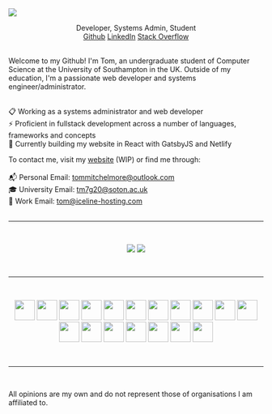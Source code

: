 

<img src="https://i.imgur.com/DbbDBzG.png">
<br>
<p align='center'>
Developer, Systems Admin, Student <br>
<a href="https://github.com/tommitchelmore" target="_blank">Github</a>
<a href="https://www.linkedin.com/in/thomas-mitchelmore-3a3814175/" target="_blank">LinkedIn</a>
<a href="https://stackoverflow.com/users/8671742/tom-mitchelmore" target="_blank">Stack Overflow</a>
</p>
<br>
Welcome to my Github!  I'm Tom, an undergraduate student of Computer Science at the University of Southampton in the UK.  Outside of my education, I'm a passionate web developer and systems engineer/administrator.<br><br>

📋 Working as a systems administrator and web developer<br>
⚡ Proficient in fullstack development across a number of languages, frameworks and concepts<br>
💬 Currently building my website in React with GatsbyJS and Netlify

To contact me, visit my <a href="https://tommitchelmore.com" target="_blank">website</a>  (WIP) or find me through:<br><br>
📬 Personal Email: <a href="mailto:tommitchelmore@outlook.com?subject=👋 I saw you on Github!">tommitchelmore@outlook.com</a><br>
🎓 University Email: <a href="mailto:tm7g20@soton.ac.uk?subject=👋 I saw you on Github!">tm7g20@soton.ac.uk</a><br>
💼 Work Email: <a href="mailto:tom@iceline-hosting.com?subject=👋 I saw you on Github!">tom@iceline-hosting.com</a><br>
<br><hr><br>

<p align="center">
  <img src='https://github-readme-stats.vercel.app/api?username=tommitchelmore&show_icons=true&theme=nightowl'>
  <img src='https://github-readme-stats.vercel.app/api/top-langs/?username=tommitchelmore&layout=compact&theme=nightowl'>
</p>

<br><hr><br>

<p align="center">
  <img src="https://devicons.github.io/devicon/devicon.git/icons/typescript/typescript-original.svg" width="40">
  <img src="https://devicons.github.io/devicon/devicon.git/icons/react/react-original-wordmark.svg" width="40">
  <img src="https://devicons.github.io/devicon/devicon.git/icons/sass/sass-original.svg" width="40">
  <img src="https://devicons.github.io/devicon/devicon.git/icons/webpack/webpack-original.svg" width="40">
  <img src="https://devicons.github.io/devicon/devicon.git/icons/git/git-original-wordmark.svg" width="40">
  <img src="https://devicons.github.io/devicon/devicon.git/icons/php/php-original.svg" width="40">
  <img src="https://devicons.github.io/devicon/devicon.git/icons/python/python-original.svg" width="40">
  <img src="https://devicons.github.io/devicon/devicon.git/icons/nodejs/nodejs-original-wordmark.svg" width="40">
  <img src="https://devicons.github.io/devicon/devicon.git/icons/linux/linux-original.svg" width="40">
  <img src="https://devicons.github.io/devicon/devicon.git/icons/mongodb/mongodb-original-wordmark.svg" width="40">
  <img src="https://devicons.github.io/devicon/devicon.git/icons/mysql/mysql-original-wordmark.svg" width="40">
  <img src="https://devicons.github.io/devicon/devicon.git/icons/javascript/javascript-original.svg" width="40">
  <img src="https://devicons.github.io/devicon/devicon.git/icons/npm/npm-original-wordmark.svg" width="40">
  <img src="https://devicons.github.io/devicon/devicon.git/icons/express/express-original.svg" width="40">
  <img src="https://devicons.github.io/devicon/devicon.git/icons/docker/docker-original.svg" width="40">
  <img src="https://devicons.github.io/devicon/devicon.git/icons/babel/babel-original.svg" width="40">
  <img src="https://devicons.github.io/devicon/devicon.git/icons/html5/html5-original-wordmark.svg" width="40">
  <img src="https://devicons.github.io/devicon/devicon.git/icons/css3/css3-original-wordmark.svg" width="40">
</p>

<br><hr><br>

All opinions are my own and do not represent those of organisations I am affiliated to.
